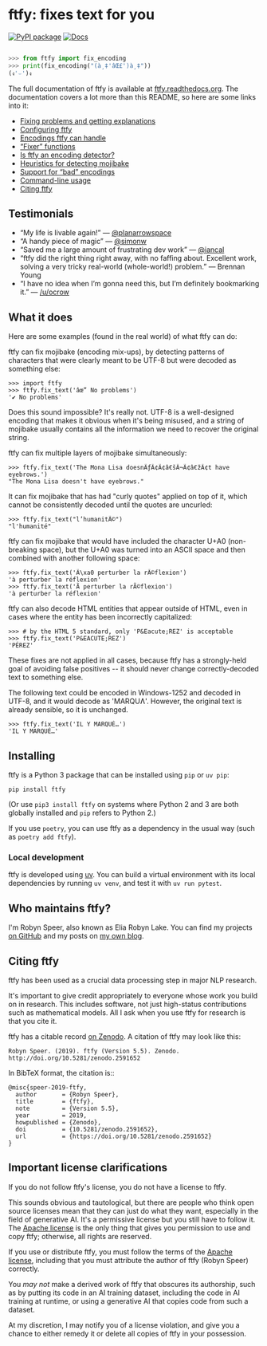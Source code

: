 # ftfy: fixes text for you

[![PyPI package](https://badge.fury.io/py/ftfy.svg)](https://badge.fury.io/py/ftfy)
[![Docs](https://readthedocs.org/projects/ftfy/badge/?version=latest)](https://ftfy.readthedocs.org/en/latest/)

```python

>>> from ftfy import fix_encoding
>>> print(fix_encoding("(à¸‡'âŒ£')à¸‡"))
(ง'⌣')ง

```

The full documentation of ftfy is available at [ftfy.readthedocs.org](https://ftfy.readthedocs.org). The documentation covers a lot more than this README, so here are some links into it:

- [Fixing problems and getting explanations](https://ftfy.readthedocs.io/en/latest/explain.html)
- [Configuring ftfy](https://ftfy.readthedocs.io/en/latest/config.html)
- [Encodings ftfy can handle](https://ftfy.readthedocs.io/en/latest/encodings.html)
- [“Fixer” functions](https://ftfy.readthedocs.io/en/latest/fixes.html)
- [Is ftfy an encoding detector?](https://ftfy.readthedocs.io/en/latest/detect.html)
- [Heuristics for detecting mojibake](https://ftfy.readthedocs.io/en/latest/heuristic.html)
- [Support for “bad” encodings](https://ftfy.readthedocs.io/en/latest/bad_encodings.html)
- [Command-line usage](https://ftfy.readthedocs.io/en/latest/cli.html)
- [Citing ftfy](https://ftfy.readthedocs.io/en/latest/cite.html)

## Testimonials

- “My life is livable again!”
  — [@planarrowspace](https://twitter.com/planarrowspace)
- “A handy piece of magic”
  — [@simonw](https://twitter.com/simonw)
- “Saved me a large amount of frustrating dev work”
  — [@iancal](https://twitter.com/iancal)
- “ftfy did the right thing right away, with no faffing about. Excellent work, solving a very tricky real-world (whole-world!) problem.”
  — Brennan Young
- “I have no idea when I’m gonna need this, but I’m definitely bookmarking it.”
  — [/u/ocrow](https://reddit.com/u/ocrow)

## What it does

Here are some examples (found in the real world) of what ftfy can do:

ftfy can fix mojibake (encoding mix-ups), by detecting patterns of characters that were clearly meant to be UTF-8 but were decoded as something else:

    >>> import ftfy
    >>> ftfy.fix_text('âœ” No problems')
    '✔ No problems'

Does this sound impossible? It's really not. UTF-8 is a well-designed encoding that makes it obvious when it's being misused, and a string of mojibake usually contains all the information we need to recover the original string.

ftfy can fix multiple layers of mojibake simultaneously:

    >>> ftfy.fix_text('The Mona Lisa doesnÃƒÂ¢Ã¢â€šÂ¬Ã¢â€žÂ¢t have eyebrows.')
    "The Mona Lisa doesn't have eyebrows."

It can fix mojibake that has had "curly quotes" applied on top of it, which cannot be consistently decoded until the quotes are uncurled:

    >>> ftfy.fix_text("l’humanitÃ©")
    "l'humanité"

ftfy can fix mojibake that would have included the character U+A0 (non-breaking space), but the U+A0 was turned into an ASCII space and then combined with another following space:

    >>> ftfy.fix_text('Ã\xa0 perturber la rÃ©flexion')
    'à perturber la réflexion'
    >>> ftfy.fix_text('Ã perturber la rÃ©flexion')
    'à perturber la réflexion'

ftfy can also decode HTML entities that appear outside of HTML, even in cases where the entity has been incorrectly capitalized:

    >>> # by the HTML 5 standard, only 'P&Eacute;REZ' is acceptable
    >>> ftfy.fix_text('P&EACUTE;REZ')
    'PÉREZ'
  
These fixes are not applied in all cases, because ftfy has a strongly-held goal of avoiding false positives -- it should never change correctly-decoded text to something else.

The following text could be encoded in Windows-1252 and decoded in UTF-8, and it would decode as 'MARQUɅ'. However, the original text is already sensible, so it is unchanged.

    >>> ftfy.fix_text('IL Y MARQUÉ…')
    'IL Y MARQUÉ…'

## Installing

ftfy is a Python 3 package that can be installed using `pip` or `uv pip`:

    pip install ftfy

(Or use `pip3 install ftfy` on systems where Python 2 and 3 are both globally installed and `pip` refers to Python 2.)

If you use `poetry`, you can use ftfy as a dependency in the usual way (such as `poetry add ftfy`).

### Local development

ftfy is developed using [uv](https://github.com/astral-sh/uv). You can build a virtual environment with its local dependencies by running `uv venv`, and test it with `uv run pytest`.

## Who maintains ftfy?

I'm Robyn Speer, also known as Elia Robyn Lake. You can find my projects
[on GitHub](https://github.com/rspeer) and my posts on [my own blog](https://posts.arborelia.net).

## Citing ftfy

ftfy has been used as a crucial data processing step in major NLP research.

It's important to give credit appropriately to everyone whose work you build on in research. This includes software, not just high-status contributions such as mathematical models. All I ask when you use ftfy for research is that you cite it.

ftfy has a citable record [on Zenodo](https://zenodo.org/record/2591652). A citation of ftfy may look like this:

    Robyn Speer. (2019). ftfy (Version 5.5). Zenodo.
    http://doi.org/10.5281/zenodo.2591652

In BibTeX format, the citation is::

    @misc{speer-2019-ftfy,
      author       = {Robyn Speer},
      title        = {ftfy},
      note         = {Version 5.5},
      year         = 2019,
      howpublished = {Zenodo},
      doi          = {10.5281/zenodo.2591652},
      url          = {https://doi.org/10.5281/zenodo.2591652}
    }

## Important license clarifications

If you do not follow ftfy's license, you do not have a license to ftfy.

This sounds obvious and tautological, but there are people who think open source licenses mean that they can just do what they want, especially in the field of generative AI. It's a permissive license but you still have to follow it. The [Apache license](https://www.apache.org/licenses/LICENSE-2.0) is the only thing that gives you permission to use and copy ftfy; otherwise, all rights are reserved.

If you use or distribute ftfy, you must follow the terms of the [Apache license](https://www.apache.org/licenses/LICENSE-2.0), including that you must attribute the author of ftfy (Robyn Speer) correctly.

You _may not_ make a derived work of ftfy that obscures its authorship, such as by putting its code in an AI training dataset, including the code in AI training at runtime, or using a generative AI that copies code from such a dataset.

At my discretion, I may notify you of a license violation, and give you a chance to either remedy it or delete all copies of ftfy in your possession.

